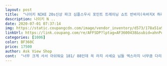 ```yaml
---
layout: post 
title:  "나이키 NIKE 20s신상 파크 심플스우시 포인트 트레이닝 쇼트 반바지(속바지X 허리끈O)" 
description: 나이키 N ..
date: 2020-07-01 07:37:14 
img: https://static.coupangcdn.com/image/vendor_inventory/d573/178a51a9d50ca5d7290c5b6c4d5bb0ad502c300e79d5e33e7e2be4803584.jpg 
linkUrl: https://link.coupang.com/re/AFFSDP?lptag=AF3600438&subid=ahnPublicAsk&pageKey=1217428685&itemId=2207410426&vendorItemId=70205235496&traceid=V0-113-e8846a7c1f19388d 
categories: [1006] 
color: BF360C 
price: 17500 
author: Ask View Shop 
cont:  "너무 크게 사서 아쉬워요 181/ 88인데 꼭 라지 사세요 님들 엑스라지 너무큼 다리 한쪽에 두개 다들어갈거같음<br/>딱좋아요<br/>사이즈 적절하고, 속바지없어서 편해요<br/>통이좀 크고 중고당분들 m사는거 추천이욤<br/>" 
---
```

